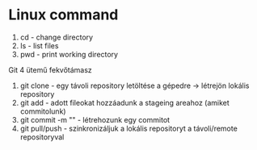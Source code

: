 # Linux command

1. cd - change directory
1. ls - list files
1. pwd - print working directory


Git 4 ütemű fekvőtámasz
1. git clone  - egy távoli repository letöltése a gépedre -> létrejön lokális repository
1. git add <file neve> - adott  fileokat hozzáadunk a stageing areahoz (amiket commitolunk)
1. git commit -m "<message>" - létrehozunk egy commitot
1. git pull/push - szinkronizáljuk a lokális repositoryt a távoli/remote repositoryval
